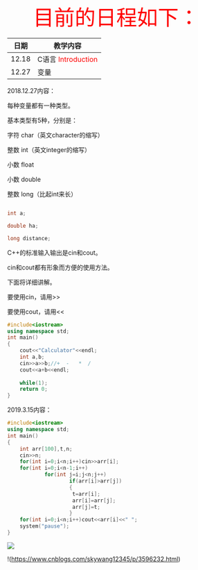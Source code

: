  <font color="red" size="10px"> <center>目前的日程如下：</center></font>
 
|日期|教学内容|
|---|------|
|12.18|C语言 <font color="red"> Introduction </font> |
|12.27|变量|


2018.12.27内容：

每种变量都有一种类型。

基本类型有5种，分别是：

字符 char（英文character的缩写）

整数 int（英文integer的缩写）

小数 float

小数 double

整数 long（比起int来长）
```cpp

int a;

double ha;

long distance;

```
C++的标准输入输出是cin和cout。

cin和cout都有形象而方便的使用方法。

下面将详细讲解。

要使用cin，请用>>

要使用cout，请用<<

```cpp
#include<iostream>
using namespace std;
int main()
{
    cout<<"Calculator"<<endl;
    int a,b;
    cin>>a>>b;//+  -   *  /
    cout<<a+b<<endl;
    
    while(1);
    return 0;
} 
```



2019.3.15内容：

```cpp
#include<iostream>
using namespace std;
int main()
{
    int arr[100],t,n;
    cin>>n;
    for(int i=0;i<n;i++)cin>>arr[i];
    for(int i=0;i<n-1;i++)
            for(int j=i;j<n;j++)
                    if(arr[i]>arr[j])
                    {
                     t=arr[i];
                     arr[i]=arr[j];
                     arr[j]=t;
                    }
    for(int i=0;i<n;i++)cout<<arr[i]<<" ";
    system("pause");
}
```

![](https://images0.cnblogs.com/i/497634/201403/121521153545888.jpg)

!(https://www.cnblogs.com/skywang12345/p/3596232.html)
